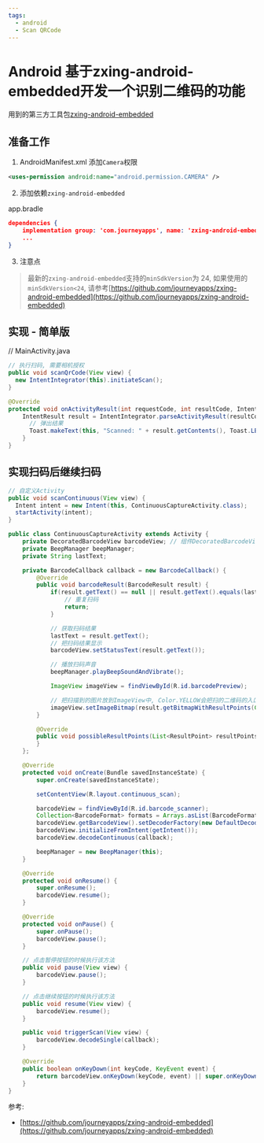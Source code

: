 ```yaml
---
tags:
  - android
  - Scan QRCode
---
```


# Android 基于zxing-android-embedded开发一个识别二维码的功能

用到的第三方工具包[zxing-android-embedded](https://github.com/journeyapps/zxing-android-embedded)

## 准备工作

1. AndroidManifest.xml 添加`Camera`权限
```xml
<uses-permission android:name="android.permission.CAMERA" />
```

2. 添加依赖`zxing-android-embedded`

app.bradle
```json
dependencies {
    implementation group: 'com.journeyapps', name: 'zxing-android-embedded', version: '4.2.0'
    ...
}
```

3. 注意点
> 最新的`zxing-android-embedded`支持的`minSdkVersion`为 24, 如果使用的`minSdkVersion<24`, 请参考[https://github.com/journeyapps/zxing-android-embedded](https://github.com/journeyapps/zxing-android-embedded)

## 实现 - 简单版

// MainActivity.java
```java
// 执行扫码, 需要相机授权
public void scanQrCode(View view) {
  new IntentIntegrator(this).initiateScan();
}

@Override
protected void onActivityResult(int requestCode, int resultCode, Intent data) {
    IntentResult result = IntentIntegrator.parseActivityResult(resultCode, data);
      // 弹出结果
      Toast.makeText(this, "Scanned: " + result.getContents(), Toast.LENGTH_LONG).show();
    }
}
```

## 实现扫码后继续扫码

```java
// 自定义Activity
public void scanContinuous(View view) {
  Intent intent = new Intent(this, ContinuousCaptureActivity.class);
  startActivity(intent);
}

public class ContinuousCaptureActivity extends Activity {
    private DecoratedBarcodeView barcodeView; // 组件DecoratedBarcodeView, 也是扫码组件
    private BeepManager beepManager;
    private String lastText;

    private BarcodeCallback callback = new BarcodeCallback() {
        @Override
        public void barcodeResult(BarcodeResult result) {
            if(result.getText() == null || result.getText().equals(lastText)) {
                // 重复扫码
                return;
            }

            // 获取扫码结果
            lastText = result.getText();
            // 把扫码结果显示
            barcodeView.setStatusText(result.getText());

            // 播放扫码声音
            beepManager.playBeepSoundAndVibrate();

            ImageView imageView = findViewById(R.id.barcodePreview);

            // 把扫描到的图片放到ImageView中, Color.YELLOW会把扫的二维码的入口用黄色标识
            imageView.setImageBitmap(result.getBitmapWithResultPoints(Color.YELLOW));
        }

        @Override
        public void possibleResultPoints(List<ResultPoint> resultPoints) {
        }
    };

    @Override
    protected void onCreate(Bundle savedInstanceState) {
        super.onCreate(savedInstanceState);

        setContentView(R.layout.continuous_scan);

        barcodeView = findViewById(R.id.barcode_scanner);
        Collection<BarcodeFormat> formats = Arrays.asList(BarcodeFormat.QR_CODE, BarcodeFormat.CODE_39);
        barcodeView.getBarcodeView().setDecoderFactory(new DefaultDecoderFactory(formats));
        barcodeView.initializeFromIntent(getIntent());
        barcodeView.decodeContinuous(callback);

        beepManager = new BeepManager(this);
    }

    @Override
    protected void onResume() {
        super.onResume();
        barcodeView.resume();
    }

    @Override
    protected void onPause() {
        super.onPause();
        barcodeView.pause();
    }

    // 点击暂停按钮的时候执行该方法
    public void pause(View view) {
        barcodeView.pause();
    }

    // 点击继续按钮的时候执行该方法
    public void resume(View view) {
        barcodeView.resume();
    }

    public void triggerScan(View view) {
        barcodeView.decodeSingle(callback);
    }

    @Override
    public boolean onKeyDown(int keyCode, KeyEvent event) {
        return barcodeView.onKeyDown(keyCode, event) || super.onKeyDown(keyCode, event);
    }
}
```

参考:
  - [https://github.com/journeyapps/zxing-android-embedded](https://github.com/journeyapps/zxing-android-embedded)

  